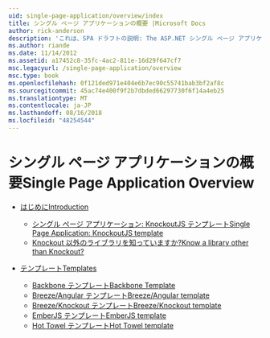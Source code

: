 ```yaml
---
uid: single-page-application/overview/index
title: シングル ページ アプリケーションの概要 |Microsoft Docs
author: rick-anderson
description: 'これは、SPA ドラフトの説明: The ASP.NET シングル ページ アプリケーション (SPA) は、MVC 4 beta プレビューの新機能です。 これより優れたエンド ツー エンド e を提供します。'
ms.author: riande
ms.date: 11/14/2012
ms.assetid: a17452c8-35fc-4ac2-811e-16d29f647cf7
msc.legacyurl: /single-page-application/overview
msc.type: book
ms.openlocfilehash: 0f121ded971e404e6b7ec90c55741bab3bf2af8c
ms.sourcegitcommit: 45ac74e400f9f2b7dbded66297730f6f14a4eb25
ms.translationtype: MT
ms.contentlocale: ja-JP
ms.lasthandoff: 08/16/2018
ms.locfileid: "48254544"
---
```

<a name="single-page-application-overview"></a><span data-ttu-id="e6d5c-104">シングル ページ アプリケーションの概要</span><span class="sxs-lookup"><span data-stu-id="e6d5c-104">Single Page Application Overview</span></span>
====================
- [<span data-ttu-id="e6d5c-105">はじめに</span><span class="sxs-lookup"><span data-stu-id="e6d5c-105">Introduction</span></span>](introduction/index.md)

    - [<span data-ttu-id="e6d5c-106">シングル ページ アプリケーション: KnockoutJS テンプレート</span><span class="sxs-lookup"><span data-stu-id="e6d5c-106">Single Page Application: KnockoutJS template</span></span>](introduction/knockoutjs-template.md)
    - [<span data-ttu-id="e6d5c-107">Knockout 以外のライブラリを知っていますか?</span><span class="sxs-lookup"><span data-stu-id="e6d5c-107">Know a library other than Knockout?</span></span>](introduction/other-libraries.md)
- [<span data-ttu-id="e6d5c-108">テンプレート</span><span class="sxs-lookup"><span data-stu-id="e6d5c-108">Templates</span></span>](templates/index.md)

    - [<span data-ttu-id="e6d5c-109">Backbone テンプレート</span><span class="sxs-lookup"><span data-stu-id="e6d5c-109">Backbone Template</span></span>](templates/backbonejs-template.md)
    - [<span data-ttu-id="e6d5c-110">Breeze/Angular テンプレート</span><span class="sxs-lookup"><span data-stu-id="e6d5c-110">Breeze/Angular template</span></span>](templates/breezeangular-template.md)
    - [<span data-ttu-id="e6d5c-111">Breeze/Knockout テンプレート</span><span class="sxs-lookup"><span data-stu-id="e6d5c-111">Breeze/Knockout template</span></span>](templates/breezeknockout-template.md)
    - [<span data-ttu-id="e6d5c-112">EmberJS テンプレート</span><span class="sxs-lookup"><span data-stu-id="e6d5c-112">EmberJS template</span></span>](templates/emberjs-template.md)
    - [<span data-ttu-id="e6d5c-113">Hot Towel テンプレート</span><span class="sxs-lookup"><span data-stu-id="e6d5c-113">Hot Towel template</span></span>](templates/hottowel-template.md)
